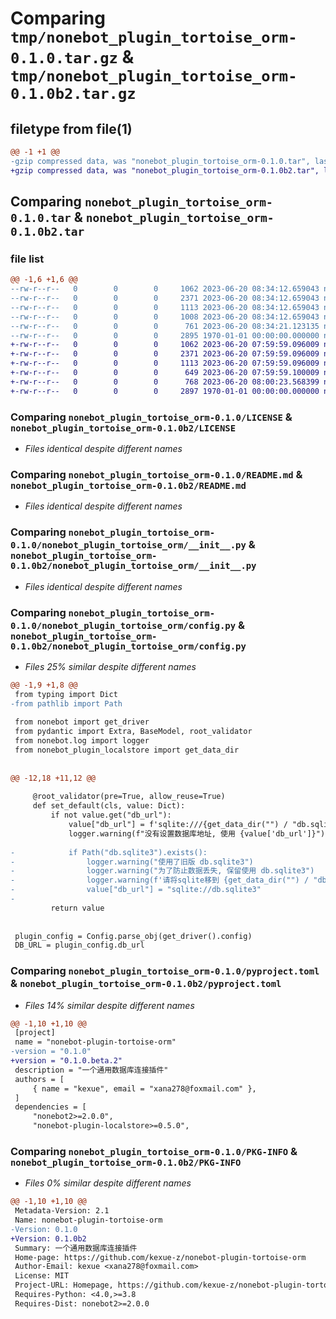 # Comparing `tmp/nonebot_plugin_tortoise_orm-0.1.0.tar.gz` & `tmp/nonebot_plugin_tortoise_orm-0.1.0b2.tar.gz`

## filetype from file(1)

```diff
@@ -1 +1 @@
-gzip compressed data, was "nonebot_plugin_tortoise_orm-0.1.0.tar", last modified: Tue Jun 20 08:34:21 2023, max compression
+gzip compressed data, was "nonebot_plugin_tortoise_orm-0.1.0b2.tar", last modified: Tue Jun 20 08:00:23 2023, max compression
```

## Comparing `nonebot_plugin_tortoise_orm-0.1.0.tar` & `nonebot_plugin_tortoise_orm-0.1.0b2.tar`

### file list

```diff
@@ -1,6 +1,6 @@
--rw-r--r--   0        0        0     1062 2023-06-20 08:34:12.659043 nonebot_plugin_tortoise_orm-0.1.0/LICENSE
--rw-r--r--   0        0        0     2371 2023-06-20 08:34:12.659043 nonebot_plugin_tortoise_orm-0.1.0/README.md
--rw-r--r--   0        0        0     1113 2023-06-20 08:34:12.659043 nonebot_plugin_tortoise_orm-0.1.0/nonebot_plugin_tortoise_orm/__init__.py
--rw-r--r--   0        0        0     1008 2023-06-20 08:34:12.659043 nonebot_plugin_tortoise_orm-0.1.0/nonebot_plugin_tortoise_orm/config.py
--rw-r--r--   0        0        0      761 2023-06-20 08:34:21.123135 nonebot_plugin_tortoise_orm-0.1.0/pyproject.toml
--rw-r--r--   0        0        0     2895 1970-01-01 00:00:00.000000 nonebot_plugin_tortoise_orm-0.1.0/PKG-INFO
+-rw-r--r--   0        0        0     1062 2023-06-20 07:59:59.096009 nonebot_plugin_tortoise_orm-0.1.0b2/LICENSE
+-rw-r--r--   0        0        0     2371 2023-06-20 07:59:59.096009 nonebot_plugin_tortoise_orm-0.1.0b2/README.md
+-rw-r--r--   0        0        0     1113 2023-06-20 07:59:59.096009 nonebot_plugin_tortoise_orm-0.1.0b2/nonebot_plugin_tortoise_orm/__init__.py
+-rw-r--r--   0        0        0      649 2023-06-20 07:59:59.100009 nonebot_plugin_tortoise_orm-0.1.0b2/nonebot_plugin_tortoise_orm/config.py
+-rw-r--r--   0        0        0      768 2023-06-20 08:00:23.568399 nonebot_plugin_tortoise_orm-0.1.0b2/pyproject.toml
+-rw-r--r--   0        0        0     2897 1970-01-01 00:00:00.000000 nonebot_plugin_tortoise_orm-0.1.0b2/PKG-INFO
```

### Comparing `nonebot_plugin_tortoise_orm-0.1.0/LICENSE` & `nonebot_plugin_tortoise_orm-0.1.0b2/LICENSE`

 * *Files identical despite different names*

### Comparing `nonebot_plugin_tortoise_orm-0.1.0/README.md` & `nonebot_plugin_tortoise_orm-0.1.0b2/README.md`

 * *Files identical despite different names*

### Comparing `nonebot_plugin_tortoise_orm-0.1.0/nonebot_plugin_tortoise_orm/__init__.py` & `nonebot_plugin_tortoise_orm-0.1.0b2/nonebot_plugin_tortoise_orm/__init__.py`

 * *Files identical despite different names*

### Comparing `nonebot_plugin_tortoise_orm-0.1.0/nonebot_plugin_tortoise_orm/config.py` & `nonebot_plugin_tortoise_orm-0.1.0b2/nonebot_plugin_tortoise_orm/config.py`

 * *Files 25% similar despite different names*

```diff
@@ -1,9 +1,8 @@
 from typing import Dict
-from pathlib import Path
 
 from nonebot import get_driver
 from pydantic import Extra, BaseModel, root_validator
 from nonebot.log import logger
 from nonebot_plugin_localstore import get_data_dir
 
 
@@ -12,18 +11,12 @@
 
     @root_validator(pre=True, allow_reuse=True)
     def set_default(cls, value: Dict):
         if not value.get("db_url"):
             value["db_url"] = f'sqlite:///{get_data_dir("") / "db.sqlite3"}'
             logger.warning(f"没有设置数据库地址, 使用 {value['db_url']}")
 
-            if Path("db.sqlite3").exists():
-                logger.warning("使用了旧版 db.sqlite3")
-                logger.warning("为了防止数据丢失, 保留使用 db.sqlite3")
-                logger.warning(f'请将sqlite移到 {get_data_dir("") / "db.sqlite3"}')
-                value["db_url"] = "sqlite://db.sqlite3"
-
         return value
 
 
 plugin_config = Config.parse_obj(get_driver().config)
 DB_URL = plugin_config.db_url
```

### Comparing `nonebot_plugin_tortoise_orm-0.1.0/pyproject.toml` & `nonebot_plugin_tortoise_orm-0.1.0b2/pyproject.toml`

 * *Files 14% similar despite different names*

```diff
@@ -1,10 +1,10 @@
 [project]
 name = "nonebot-plugin-tortoise-orm"
-version = "0.1.0"
+version = "0.1.0.beta.2"
 description = "一个通用数据库连接插件"
 authors = [
     { name = "kexue", email = "xana278@foxmail.com" },
 ]
 dependencies = [
     "nonebot2>=2.0.0",
     "nonebot-plugin-localstore>=0.5.0",
```

### Comparing `nonebot_plugin_tortoise_orm-0.1.0/PKG-INFO` & `nonebot_plugin_tortoise_orm-0.1.0b2/PKG-INFO`

 * *Files 0% similar despite different names*

```diff
@@ -1,10 +1,10 @@
 Metadata-Version: 2.1
 Name: nonebot-plugin-tortoise-orm
-Version: 0.1.0
+Version: 0.1.0b2
 Summary: 一个通用数据库连接插件
 Home-page: https://github.com/kexue-z/nonebot-plugin-tortoise-orm
 Author-Email: kexue <xana278@foxmail.com>
 License: MIT
 Project-URL: Homepage, https://github.com/kexue-z/nonebot-plugin-tortoise-orm
 Requires-Python: <4.0,>=3.8
 Requires-Dist: nonebot2>=2.0.0
```

